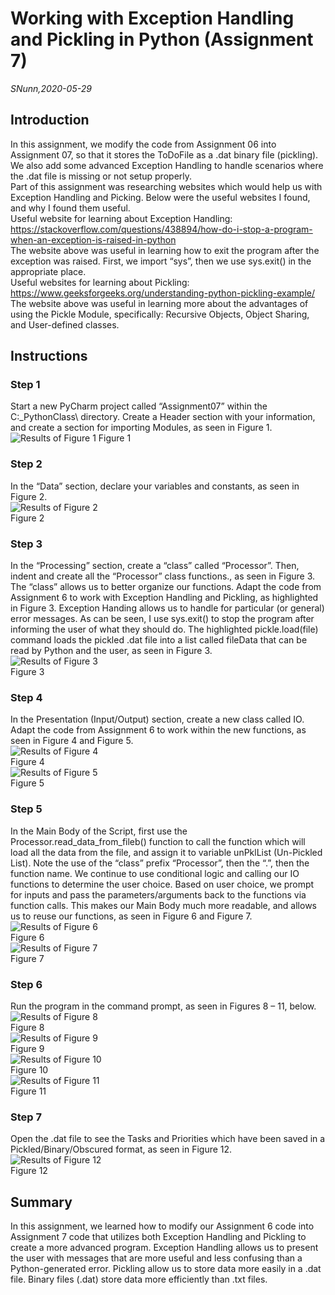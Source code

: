 # Working with Exception Handling and Pickling in Python (Assignment 7)
*SNunn,2020-05-29*
## Introduction
In this assignment, we modify the code from Assignment 06 into Assignment 07, so that it stores the ToDoFile as a .dat binary file (pickling).  We also add some advanced Exception Handling to handle scenarios where the .dat file is missing or not setup properly.  
Part of this assignment was researching websites which would help us with Exception Handling and Picking.  Below were the useful websites I found, and why I found them useful.  
Useful website for learning about Exception Handling:  
https://stackoverflow.com/questions/438894/how-do-i-stop-a-program-when-an-exception-is-raised-in-python  
The website above was useful in learning how to exit the program after the exception was raised.  First, we import “sys”, then we use sys.exit() in the appropriate place.  
Useful websites for learning about Pickling:  
https://www.geeksforgeeks.org/understanding-python-pickling-example/  
The website above was useful in learning more about the advantages of using the Pickle Module, specifically: Recursive Objects, Object Sharing, and User-defined classes.  

## Instructions
### Step 1
Start a new PyCharm project called “Assignment07” within the C:\_PythonClass\ directory.  Create a Header section with your information, and create a section for importing Modules, as seen in Figure 1.  
![Results of Figure 1](https://stnunn.github.io/IntroToProg-Python-Mod07/Figure01.png "Results of Figure 1")
Figure 1
### Step 2
In the “Data” section, declare your variables and constants, as seen in Figure 2.  
![Results of Figure 2](https://github.com/stnunn/IntroToProg-Python-Mod07/blob/master/docs/Figure02.png "Results of Figure 2")  
Figure 2
### Step 3
In the “Processing” section, create a “class” called “Processor”.  Then, indent and create all the “Processor” class functions., as seen in Figure 3.  The “class” allows us to better organize our functions.  Adapt the code from Assignment 6 to work with Exception Handling and Pickling, as highlighted in Figure 3.  Exception Handing allows us to handle for particular (or general) error messages.  As can be seen, I use sys.exit() to stop the program after informing the user of what they should do.  The highlighted pickle.load(file) command loads the pickled .dat file into a list called fileData that can be read by Python and the user, as seen in Figure 3.  
![Results of Figure 3](https://github.com/stnunn/IntroToProg-Python-Mod07/blob/master/docs/Figure03.png "Results of Figure 3")  
Figure 3  
### Step 4
In the Presentation (Input/Output) section, create a new class called IO.  Adapt the code from Assignment 6 to work within the new functions, as seen in Figure 4 and Figure 5.  
![Results of Figure 4](https://github.com/stnunn/IntroToProg-Python-Mod07/blob/master/docs/Figure04.png "Results of Figure 4")  
Figure 4  
![Results of Figure 5](https://github.com/stnunn/IntroToProg-Python-Mod07/blob/master/docs/Figure05.png "Results of Figure 5")  
Figure 5  
### Step 5
In the Main Body of the Script, first use the Processor.read_data_from_fileb() function to call the function which will load all the data from the file, and assign it to variable unPklList (Un-Pickled List).  Note the use of the “class” prefix “Processor”, then the “.”, then the function name.  We continue to use conditional logic and calling our IO functions to determine the user choice.  Based on user choice, we prompt for inputs and pass the parameters/arguments back to the functions via function calls.  This makes our Main Body much more readable, and allows us to reuse our functions, as seen in Figure 6 and Figure 7.  
![Results of Figure 6](https://github.com/stnunn/IntroToProg-Python-Mod07/blob/master/docs/Figure06.png "Results of Figure 6")  
Figure 6  
![Results of Figure 7](https://github.com/stnunn/IntroToProg-Python-Mod07/blob/master/docs/Figure07.png "Results of Figure 7")  
Figure 7  
### Step 6
Run the program in the command prompt, as seen in Figures 8 – 11, below.  
![Results of Figure 8](https://github.com/stnunn/IntroToProg-Python-Mod07/blob/master/docs/Figure08.png "Results of Figure 8")  
Figure 8  
![Results of Figure 9](https://github.com/stnunn/IntroToProg-Python-Mod07/blob/master/docs/Figure09.png "Results of Figure 9")  
Figure 9  
![Results of Figure 10](https://github.com/stnunn/IntroToProg-Python-Mod07/blob/master/docs/Figure10.png "Results of Figure 10")  
Figure 10  
![Results of Figure 11](https://github.com/stnunn/IntroToProg-Python-Mod07/blob/master/docs/Figure11.png "Results of Figure 11")  
Figure 11  
### Step 7
Open the .dat file to see the Tasks and Priorities which have been saved in a Pickled/Binary/Obscured format, as seen in Figure 12.  
![Results of Figure 12](https://github.com/stnunn/IntroToProg-Python-Mod07/blob/master/docs/Figure12.png "Results of Figure 12")  
Figure 12  
## Summary
In this assignment, we learned how to modify our Assignment 6 code into Assignment 7 code that utilizes both Exception Handling and Pickling to create a more advanced program.  Exception Handling allows us to present the user with messages that are more useful and less confusing than a Python-generated error.  Pickling allow us to store data more easily in a .dat file.  Binary files (.dat) store data more efficiently than .txt files.
